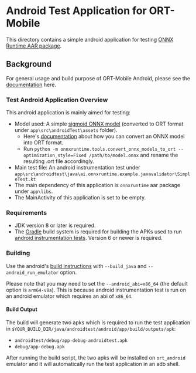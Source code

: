 # Android Test Application for ORT-Mobile

This directory contains a simple android application for testing [ONNX Runtime AAR package](https://www.onnxruntime.ai/docs/how-to/build.html#build-android-archive-aar).

## Background

For general usage and build purpose of ORT-Mobile Android, please see the [documentation](https://www.onnxruntime.ai/docs/how-to/build.html#android) here.

### Test Android Application Overview

This android application is mainly aimed for testing:

- Model used: A simple [sigmoid ONNX model](https://github.com/onnx/onnx/blob/f9b0cc99344869c246b8f4011b8586a39841284c/onnx/backend/test/data/node/test_sigmoid/model.onnx) (converted to ORT format under `app\src\androidTest\assets` folder).
    - Here's [documentation](https://onnxruntime.ai/docs/reference/ort-format-models.html#convert-onnx-models-to-ort-format) about how you can convert an ONNX model into ORT format.
    - Run `python -m onnxruntime.tools.convert_onnx_models_to_ort --optimization_style=Fixed /path/to/model.onnx` and rename the resulting .ort file accordingly.
- Main test file: An android instrumentation test under `app\src\androidtest\java\ai.onnxruntime.example.javavalidator\SimpleTest.kt`
- The main dependency of this application is `onnxruntime` aar package under `app\libs`.
- The MainActivity of this application is set to be empty.

### Requirements

- JDK version 8 or later is required.
- The [Gradle](https://gradle.org/) build system is required for building the APKs used to run [android instrumentation tests](https://source.android.com/compatibility/tests/development/instrumentation). Version 6 or newer is required.

### Building

Use the android's [build instructions](https://www.onnxruntime.ai/docs/how-to/build.html#android-build-instructions) with `--build_java` and `--android_run_emulator` option.

Please note that you may need to set the `--android_abi=x86_64` (the default option is `arm64-v8a`). This is because android instrumentation test is run on an android emulator which requires an abi of `x86_64`.

#### Build Output

The build will generate two apks which is required to run the test application in `$YOUR_BUILD_DIR/java/androidtest/android/app/build/outputs/apk`:

* `androidtest/debug/app-debug-androidtest.apk`
* `debug/app-debug.apk`

After running the build script, the two apks will be installed on `ort_android` emulator and it will automatically run the test application in an adb shell.
